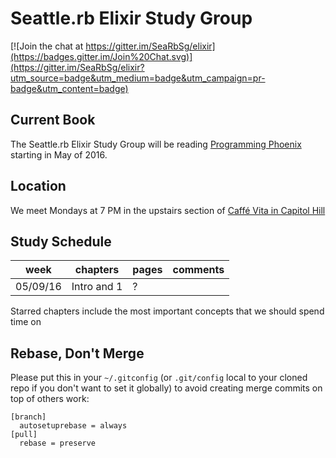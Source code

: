 # Seattle.rb Elixir Study Group
[![Join the chat at https://gitter.im/SeaRbSg/elixir](https://badges.gitter.im/Join%20Chat.svg)](https://gitter.im/SeaRbSg/elixir?utm_source=badge&utm_medium=badge&utm_campaign=pr-badge&utm_content=badge)

## Current Book
The Seattle.rb Elixir Study Group will be reading [Programming Phoenix](https://pragprog.com/book/phoenix/programming-phoenix) starting in May of 2016.

## Location
We meet Mondays at 7 PM in the upstairs section of [Caffé Vita in Capitol Hill](https://www.google.com/maps/place/Caff%C3%A9+Vita/@47.6138651,-122.3212132,17z/data=!3m1!4b1!4m2!3m1!1s0x54906acc4738cf25:0xeff18719160ca666)

## Study Schedule

week | chapters   | pages | comments
-----|------------|-------|---------
05/09/16  | Intro and 1 | ? |

Starred chapters include the most important concepts that we should spend time on

## Rebase, Don't Merge

Please put this in your `~/.gitconfig` (or `.git/config` local to your
cloned repo if you don't want to set it globally) to avoid creating
merge commits on top of others work:

```
[branch]
  autosetuprebase = always
[pull]
  rebase = preserve
```
